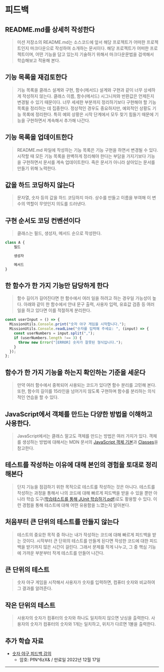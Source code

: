 # 피드백

## README.md를 상세히 작성한다
> 미션 저장소의 README.md는 소스코드에 앞서 해당 프로젝트가 어떠한 프로젝트인지 마크다운으로 작성하여 소개하는 문서이다. 해당 프로젝트가 어떠한 프로젝트이며, 어떤 기능을 담고 있는지 기술하기 위해서 마크다운문법을 검색해서 학습해보고 적용해 본다.

## 기능 목록을 재검토한다
> 기능 목록을 클래스 설계와 구현, 함수(메서드) 설계와 구현과 같이 너무 상세하게 작성하지 않는다. 클래스 이름, 함수(메서드) 시그니처와 반환값은 언제든지 변경될 수 있기 때문이다. 너무 세세한 부분까지 정리하기보다 구현해야 할 기능 목록을 정리하는 데 집중한다. 정상적인 경우도 중요하지만, 예외적인 상황도 기능 목록에 정리한다. 특히 예외 상황은 시작 단계에서 모두 찾기 힘들기 때문에 기능을 구현하면서 계속해서 추가해 나간다.

## 기능 목록을 업데이트한다
>README.md 파일에 작성하는 기능 목록은 기능 구현을 하면서 변경될 수 있다. 시작할 때 모든 기능 목록을 완벽하게 정리해야 한다는 부담을 가지기보다 기능을 구현하면서 문서를 계속 업데이트한다. 죽은 문서가 아니라 살아있는 문서를 만들기 위해 노력한다.

## 값을 하드 코딩하지 않는다
>문자열, 숫자 등의 값을 하드 코딩하지 마라. 상수를 만들고 이름을 부여해 이 변수의 역할이 무엇인지 의도를 드러낸다.

## 구현 순서도 코딩 컨벤션이다
>클래스는 필드, 생성자, 메서드 순으로 작성한다.

```javascript
class A {
    필드

    생성자

    메서드
}
```

## 한 함수가 한 가지 기능만 담당하게 한다
> 함수 길이가 길어진다면 한 함수에서 여러 일을 하려고 하는 경우일 가능성이 높다. 아래와 같이 한 함수에서 안내 문구 출력, 사용자 입력, 유효값 검증 등 여러 일을 하고 있다면 이를 적절하게 분리한다.

```javascript 
const userInput = () => {
  MissionUtils.Console.print("숫자 야구 게임을 시작합니다.");
  MissionUtils.Console.readLine("숫자를 입력해 주세요: ", (input) => {
    const userNumbers = input.split(",");
    if (userNumbers.length !== 3) {
      throw new Error("[ERROR] 숫자가 잘못된 형식입니다.");
    }
  });
};
```

## 함수가 한 가지 기능을 하는지 확인하는 기준을 세운다
>만약 여러 함수에서 중복되어 사용되는 코드가 있다면 함수 분리를 고민해 본다. 또한, 함수의 길이를 15라인을 넘어가지 않도록 구현하며 함수를 분리하는 의식적인 연습을 할 수 있다.

## JavaScript에서 객체를 만드는 다양한 방법을 이해하고 사용한다.
>JavaScript에서는 클래스 말고도 객체를 만드는 방법은 여러 가지가 있다. 객체를 생성하는 방법에 대해서는 MDN 문서의 [JavaScript 객체 기본](https://developer.mozilla.org/ko/docs/Learn/JavaScript/Objects/Basics)과 [Classes](https://developer.mozilla.org/ko/docs/Web/JavaScript/Reference/Classes)을 참고한다.

## 테스트를 작성하는 이유에 대해 본인의 경험을 토대로 정리해본다
>단지 기능을 점검하기 위한 목적으로 테스트를 작성하는 것은 아니다. 테스트를 작성하는 과정을 통해서 나의 코드에 대해 빠르게 피드백을 받을 수 있을 뿐만 아니라 학습 도구([학습테스트를 통해 JUnit 학습하기.pdf](https://techcourse-storage.s3.ap-northeast-2.amazonaws.com/9b82d8a360c548fcadd14c551dbcbe06))로도 활용할 수 있다. 이런 경험을 통해 테스트에 대해 어떤 유용함을 느꼈는지 알아본다.

## 처음부터 큰 단위의 테스트를 만들지 않는다
>테스트의 중요한 목적 중 하나는 내가 작성하는 코드에 대해 빠르게 피드백을 받는 것이다. 시작부터 큰 단위의 테스트를 만들게 된다면 작성한 코드에 대한 피드백을 받기까지 많은 시간이 걸린다. 그래서 문제를 작게 나누고, 그 중 핵심 기능에 가까운 부분부터 작게 테스트를 만들어 나간다.

## 큰 단위의 테스트
>숫자 야구 게임을 시작해서 사용자가 숫자를 입력하면, 컴퓨터 숫자와 비교하여 그 결과를 알려준다.

## 작은 단위의 테스트
>사용자의 숫자가 컴퓨터의 숫자와 하나도 일치하지 않으면 낫싱을 출력한다.
사용자의 숫자가 컴퓨터의 숫자와 1개는 일치하고, 위치가 다르면 1볼을 출력한다.

## 추가 학습 자료
- [숫자 야구 피드백 강의](https://woowahan.zoom.us/rec/share/tX-zrPS3y_4wHVTikdf-zUIgfg_xQFFz5P0ZRmL0vP57078WdSE-SU1S_Tx7FM3_.f5x84C7M4wLaTjMT)
   - 암호: PfN^6zX& / 만료일 2022년 12월 17일
****